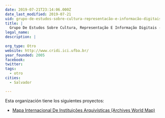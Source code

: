 ```yaml
---
date: 2019-07-21T23:14:06.000Z
date_last_modified: 2019-07-21
uid: grupo-de-estudos-sobre-cultura-representacão-e-informacão-digitais-cridi
title: |
  Grupo De Estudos Sobre Cultura, Representação E Informação Digitais - Cridi
legal_name: 
description: |
  
org_type: Otro
website: http://www.cridi.ici.ufba.br/
year_founded: 2005
facebook: 
twitter: 
tags:
  - otro
cities: 
  - Salvador

---
```


Esta organización tiene los siguientes proyectos:

- [Mapa Internacional De Instituições Arquivísticas (Archives World Map)](/proyectos/mapa-internacional-de-instituicões-arquivisticas-archives-world-map)
